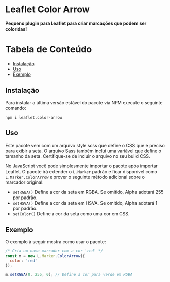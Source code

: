 # Leaflet Color Arrow

**Pequeno plugin para Leaflet para criar marcações que podem ser coloridas!**

# Tabela de Conteúdo
- [Instalação](#instala%C3%A7%C3%A3o)
- [Uso](#uso)
- [Exemplo](#exemplo)

## Instalação

Para instalar a última versão estável do pacote via NPM execute o seguinte comando:

```
npm i leaflet.color-arrow
```

## Uso

Este pacote vem com um arquivo style.scss que define o CSS que é preciso para exibir a seta. O arquivo Sass também inclui uma variável que define o tamanho da seta. Certifique-se de incluir o arquivo no seu build CSS.

No JavaScript você pode simplesmente importar o pacote após importar Leaflet. O pacote irá extender o `L.Marker` padrão e ficar disponível como `L.Marker.ColorArrow` e prover o seguinte método adicional sobre o marcador original:

- `setRGBA()` Define a cor da seta em RGBA. Se omitido, Alpha adotará 255 por padrão.
- `setHSVA()` Define a cor da seta em HSVA. Se omitido, Alpha adotará 1 por padrão.
- `setColor()` Define a cor da seta como uma cor em CSS.

## Exemplo

O exemplo à seguir mostra como usar o pacote:

```js
/* Cria um novo marcador com a cor 'red' */
const m = new L.Marker.ColorArrow({
  color: 'red'
});

m.setRGBA(0, 255, 0); // Define a cor para verde em RGBA
```
